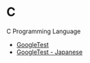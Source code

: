 # C
C Programming Language

- [GoogleTest](https://google.github.io/googletest/)
- [GoogleTest - Japanese](http://opencv.jp/googletestdocs/)
